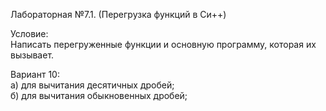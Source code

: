 Лабораторная №7.1. (Перегрузка функций в Си++)  
  
Условие:  
Написать перегруженные функции и основную программу, которая их вызывает.  
  
Вариант 10:  
а) для вычитания десятичных дробей;  
б) для вычитания обыкновенных дробей;
